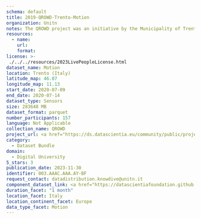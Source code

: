 ```yaml
---
schema: default
title: 2019-QROWD-Trento-Motion
organization: Unitn
notes: The QROWD project was an initiative by the Municipality of Trento to collect information about traffic, usage of parking for cars, motorcycles, and yellow-line parking spots in a fairly cost-effective manner. It involved sensor data collection with the i-Log application from respondents within the municipality of Trento in 2019. This data was used in the validation of other data sources, such as the data collected from the street cameras and other municipality sensors. This was a data fusion experiment, combining data from municipal sensors, other sources, such as google street view, and citizen data collected from respondents using the i-Log app. The main participants in this study were students from the University of Trento. In addition to the smart phone sensor data, demographic data, pictures, and questionnaire data was collected from the respondents.
resources:
  - name: 
    url: 
    format: 
license: >-
 ./../../resources/2023LivePeopleLicense.html
dataset_name: Motion
location: Trento (Italy)
latitude_map: 46.07
longitude_map: 11.13
start_date: 2020-07-09
end_date: 2020-07-14
dataset_type: Sensors
size: 283648 MB
dataset_format: parquet
number_participants: 157
language: Not Applicable
collection_name: QROWD
project_url: <a href="https://ds.datascientia.eu/community/public/projects/9e382c6d-6885-45df-97cb-d24fcbacc0a7">https://ds.datascientia.eu/community/public/projects/9e382c6d-6885-45df-97cb-d24fcbacc0a7</a>
category: 
  - Dataset Bundle
domain: 
  - Digital University
5_stars: 3
publication_date: 2023-11-30
identifier: 003.AAAC.AAA.AY-BF
request_contact: datadistribution.knowdive@unitn.it
component_dataset_link: <a href="https://datascientiafoundation.github.io/LivePeople/datasets/2019-QRD-Trento-Accelerometer%20Event/">2019-QRD-Trento-Accelerometer Event</a>, <a href="https://datascientiafoundation.github.io/LivePeople/datasets/2019-QRD-Trento-Activities%20Per%20Time/">2019-QRD-Trento-Activities Per Time</a>
duration_facet: "1 month"
location_facet: Italy
location_continent_facet: Europe
data_type_facet: Motion
---
```

